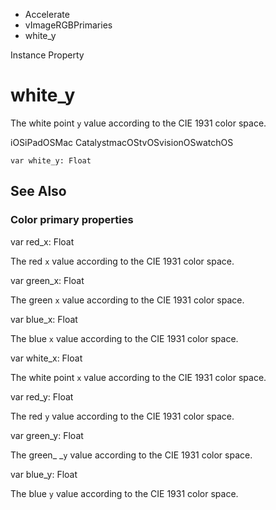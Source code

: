 

- Accelerate
- vImageRGBPrimaries
-  white_y 

Instance Property

# white_y

The white point `y` value according to the CIE 1931 color space.

iOSiPadOSMac CatalystmacOStvOSvisionOSwatchOS

``` source
var white_y: Float
```

## See Also

### Color primary properties

var red_x: Float

The red `x` value according to the CIE 1931 color space.

var green_x: Float

The green `x` value according to the CIE 1931 color space.

var blue_x: Float

The blue `x` value according to the CIE 1931 color space.

var white_x: Float

The white point `x` value according to the CIE 1931 color space.

var red_y: Float

The red `y` value according to the CIE 1931 color space.

var green_y: Float

The green\_ \_`y` value according to the CIE 1931 color space.

var blue_y: Float

The blue `y` value according to the CIE 1931 color space.

